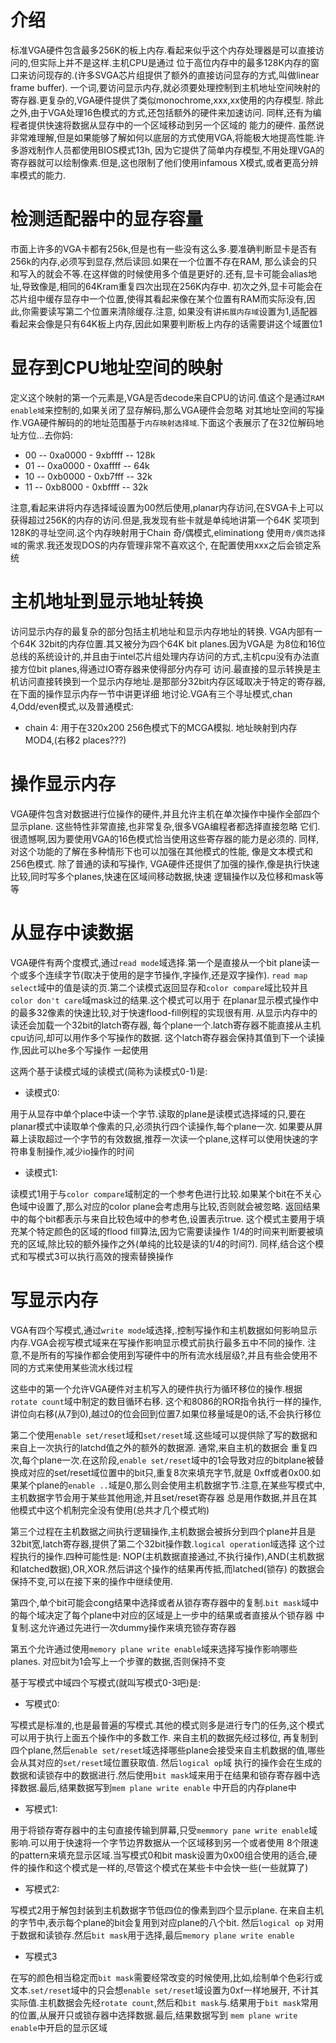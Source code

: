 # 介绍

标准VGA硬件包含最多256K的板上内存.看起来似乎这个内存处理器是可以直接访问的,但实际上并不是这样.主机CPU是通过
位于高位内存中的最多128K内存的窗口来访问现存的.(许多SVGA芯片组提供了额外的直接访问显存的方式,叫做linear frame buffer).
一个词,要访问显示内存,就必须要处理控制到主机地址空间映射的寄存器.更复杂的,VGA硬件提供了类似monochrome,xxx,xx使用的内存模型.
除此之外,由于VGA处理16色模式的方式,还包括额外的硬件来加速访问. 同样,还有为编程者提供快速将数据从显存中的一个区域移动到另一个区域的
能力的硬件. 虽然说非常难理解,但是如果能够了解如何以底层的方式使用VGA,将能极大地提高性能.许多游戏制作人员都使用BIOS模式13h,
因为它提供了简单内存模型,不用处理VGA的寄存器就可以绘制像素.但是,这也限制了他们使用infamous X模式,或者更高分辨率模式的能力.

# 检测适配器中的显存容量

市面上许多的VGA卡都有256k,但是也有一些没有这么多.要准确判断显卡是否有256k的内存,必须写到显存,然后读回.如果在一个位置不存在RAM,
那么读会的只和写入的就会不等.在这样做的时候使用多个值是更好的.还有,显卡可能会alias地址,导致像是,相同的64Kram重复四次出现在256K内存中.
初次之外,显卡可能会在芯片组中缓存显存中一个位置,使得其看起来像在某个位置有RAM而实际没有,因此,你需要读写第二个位置来清除缓存.注意,
如果没有讲`拓展内存域`设置为1,适配器看起来会像是只有64K板上内存,因此如果要判断板上内存的话需要讲这个域置位1

# 显存到CPU地址空间的映射

定义这个映射的第一个元素是,VGA是否decode来自CPU的访问.值这个是通过`RAM enable域`来控制的,如果关闭了显存解码,那么VGA硬件会忽略
对其地址空间的写操作.VGA硬件解码的的地址范围基于`内存映射选择域`.下面这个表展示了在32位解码地址方位...去你妈:
- 00 -- 0xa0000 - 9xbffff -- 128k
- 01 -- 0xa0000 - 0xaffff -- 64k
- 10 -- 0xb0000 - 0xb7fff -- 32k
- 11 -- 0xb8000 - 0xbffff -- 32k

注意,看起来讲将内存选择域设置为00然后使用,planar内存访问,在SVGA卡上可以获得超过256K的内存的访问.但是,我发现有些卡就是单纯地讲第一个64K
奖项到128K的寻址空间.这个内存映射用于Chain 奇/偶模式,eliminationg 使用`奇/偶页选择域`的需求.我还发现DOS的内存管理非常不喜欢这个,
在配置使用xxx之后会锁定系统

# 主机地址到显示地址转换

访问显示内存的最复杂的部分包括主机地址和显示内存地址的转换. VGA内部有一个64K 32bit的内存位置.其又被分为四个64K bit planes.因为VGA是
为8位和16位总线的系统设计的,并且由于intel芯片组处理内存访问的方式,主机cpu没有办法直接方位bit planes,得通过IO寄存器来使得部分内存可
访问.最直接的显示转换是主机访问直接转换到一个显示内存地址.是那部分32bit内存区域取决于特定的寄存器,在下面的操作显示内存一节中讲更详细
地讨论.VGA有三个寻址模式,chan 4,Odd/even模式,以及普通模式:
- chain 4: 用于在320x200 256色模式下的MCGA模拟. 地址映射到内存MOD4,(右移2 places???)

# 操作显示内存
VGA硬件包含对数据进行位操作的硬件,并且允许主机在单次操作中操作全部四个显示plane. 这些特性非常直接,也非常复杂,很多VGA编程者都选择直接忽略
它们. 很遗憾啊,因为要使用VGA的16色模式恰当使用这些寄存器的能力是必须的. 同样,对这个功能的了解在多种情形下也可以加强在其他模式的性能,
像是文本模式和256色模式. 除了普通的读和写操作, VGA硬件还提供了加强的操作,像是执行快速比较,同时写多个planes,快速在区域间移动数据,快速
逻辑操作以及位移和mask等等

# 从显存中读数据

VGA硬件有两个度模式,通过`read mode`域选择.第一个是直接从一个bit plane读一个或多个连续字节(取决于使用的是字节操作,字操作,还是双字操作).
`read map select`域中的值是读的页.第二个读模式返回显存和`color compare`域比较并且`color don't care`域mask过的结果.这个模式可以用于
在planar显示模式操作中的最多32像素的快速比较,对于快速flood-fill例程的实现很有用. 从显示内存中的读还会加载一个32bit的latch寄存器,
每个plane一个.latch寄存器不能直接从主机cpu访问,却可以用作多个写操作的数据. 这个latch寄存器会保持其值到下一个读操作,因此可以he多个写操作
一起使用

这两个基于读模式域的读模式(简称为读模式0-1)是:
- 读模式0:

用于从显存中单个place中读一个字节.读取的plane是读模式选择域的只,要在planar模式中读取单个像素的只,必须执行四个读操作,每个plane一次.
如果要从屏幕上读取超过一个字节的有效数据,推荐一次读一个plane,这样可以使用快速的字符串复制操作,减少io操作的时间

- 读模式1:

读模式1用于与`color compare`域制定的一个参考色进行比较.如果某个bit在不关心色域中设置了,那么对应的color plane会考虑用与比较,否则就会被忽略.
返回结果中的每个bit都表示与来自比较色域中的参考色,设置表示true. 这个模式主要用于填充某个特定颜色的区域的flood fill算法,因为它需要读操作
1/4的时间来判断要被填充的区域,除比较的额外操作之外(单纯的比较是读的1/4的时间?). 同样,结合这个模式和写模式3可以执行高效的搜索替换操作

# 写显示内存

VGA有四个写模式,通过`write mode`域选择,.控制写操作和主机数据如何影响显示内存.VGA会视写模式域来在写操作影响显示模式前执行最多五中不同的操作.
注意,不是所有的写操作都会使用到写硬件中的所有流水线层级?,并且有些会使用不同的方式来使用某些流水线过程

这些中的第一个允许VGA硬件对主机写入的硬件执行为循环移位的操作.根据`rotate count`域中制定的数目循环右移. 这个和8086的ROR指令执行一样的操作,
讲位向右移(从7到0),越过0的位会回到位置7.如果位移量域是0的话,不会执行移位

第二个使用`enable set/reset`域和`set/reset`域.这些域可以提供除了写的数据和来自上一次执行的latchd值之外的额外的数据源. 通常,来自主机的数据会
重复四次,每个plane一次.在这阶段,`enable set/reset`域中的1会导致对应的bitplane被替换成对应的set/reset域位置中的bit只,重复8次来填充字节,就是
0xff或者0x00.如果某个plane的`enable ..`域是0,那么则会使用主机数据字节.注意,在某些写模式中,主机数据字节会用于某些其他用途,并且set/reset寄存器
总是用作数据,并且在其他模式中这个机制完全没有使用(总共才几个模式哟)

第三个过程在主机数据之间执行逻辑操作,主机数据会被拆分到四个plane并且是32bit宽,latch寄存器,提供了第二个32bit操作数.`logical operation`域选择
这个过程执行的操作.四种可能性是: NOP(主机数据直接通过,不执行操作),AND(主机数据和latched数据),OR,XOR.然后讲这个操作的结果再传抵,而latched(锁存)
的数据会保持不变,可以在接下来的操作中继续使用.

第四个,单个bit可能会cong结果中选择或者从锁存寄存器中的复制.`bit mask`域中的每个域决定了每个plane中对应的区域是上一步中的结果或者直接从个锁存器
中复制.这允许通过先进行一次dummy操作来填充锁存寄存器

第五个允许通过使用`memory plane write enable`域来选择写操作影响哪些planes. 对应bit为1会写上一个步骤的数据,否则保持不变

基于写模式中域四个写模式(就叫写模式0-3吧)是:
- 写模式0:

写模式是标准的,也是最普遍的写模式.其他的模式则多是进行专门的任务,这个模式可以用于执行上面五个操作中的多数工作. 来自主机的数据先经过移位,
再复制到四个plane,然后`enable set/reset`域选择哪些plane会接受来自主机数据的值,哪些会从其对应的`set/reset`域位置获取值. 然后`logical op`域
执行的操作会在生成的数据和读锁存中的数据进行.然后使用`bit mask`域来用于在结果和锁存寄存器中选择数据.最后,结果数据写到`mem plane write enable`
中开启的内存plane中

- 写模式1:

用于将锁存寄存器中的主句直接传输到屏幕,只受`memmory pane write enable`域影响.可以用于快速将一个字节边界数据从一个区域移到另一个或者使用
8个限速的pattern来填充显示区域.当写模式0和bit mask设置为0x00组合使用的适合,硬件的操作和这个模式是一样的,尽管这个模式在某些卡中会快一些(一些就算了)

- 写模式2:

写模式2用于解包封装到主机数据字节低四位的像素到四个显示plane. 在来自主机的字节中,表示每个plane的bit会复用到对应plane的八个bit. 然后`logical op`
对用于数据和读锁存.然后`bit mask`用于选择,最后`memory plane write enable`

- 写模式3

在写的颜色相当稳定而`bit mask`需要经常改变的时候使用,比如,绘制单个色彩行或文本.`set/reset`域中的只会想`enable set/reset`域设置为0xf一样地展开,
不计其实际值.主机数据会先经`rotate count`,然后和`bit mask`与.结果用于`bit mask`常用的位置,从展开只或锁存器中选择数据.最后,结果数据写到
`mem plane write enable`中开启的显示区域

<!-- so,that's all? -->
